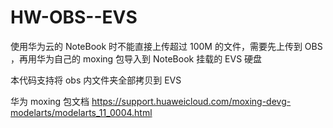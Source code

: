 # HW-OBS--EVS
使用华为云的 NoteBook 时不能直接上传超过 100M 的文件，需要先上传到 OBS ，再用华为自己的 moxing 包导入到 NoteBook 挂载的 EVS 硬盘

本代码支持将 obs 内文件夹全部拷贝到 EVS

华为 moxing 包文档
https://support.huaweicloud.com/moxing-devg-modelarts/modelarts_11_0004.html
